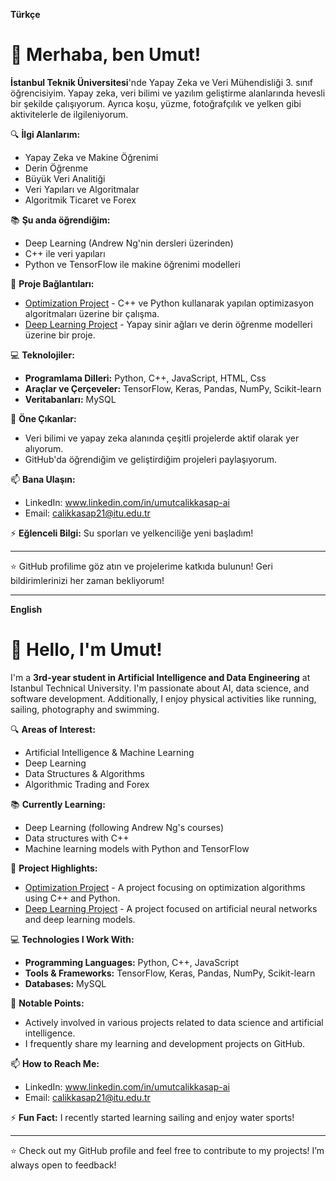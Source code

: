 **Türkçe**

# 👋 Merhaba, ben Umut!

**İstanbul Teknik Üniversitesi**'nde Yapay Zeka ve Veri Mühendisliği 3. sınıf öğrencisiyim. Yapay zeka, veri bilimi ve yazılım geliştirme alanlarında hevesli bir şekilde çalışıyorum. Ayrıca koşu, yüzme, fotoğrafçılık ve yelken gibi aktivitelerle de ilgileniyorum. 

🔍 **İlgi Alanlarım:**
- Yapay Zeka ve Makine Öğrenimi
- Derin Öğrenme
- Büyük Veri Analitiği
- Veri Yapıları ve Algoritmalar
- Algoritmik Ticaret ve Forex

📚 **Şu anda öğrendiğim:** 
- Deep Learning (Andrew Ng'nin dersleri üzerinden)
- C++ ile veri yapıları
- Python ve TensorFlow ile makine öğrenimi modelleri

🚀 **Proje Bağlantıları:**
- [Optimization Project](https://github.com/umut-tal/optimizationProject) - C++ ve Python kullanarak yapılan optimizasyon algoritmaları üzerine bir çalışma.
- [Deep Learning Project](https://github.com/umut-tal/deep-learning) - Yapay sinir ağları ve derin öğrenme modelleri üzerine bir proje.

💻 **Teknolojiler:**
- **Programlama Dilleri:** Python, C++, JavaScript, HTML, Css
- **Araçlar ve Çerçeveler:** TensorFlow, Keras, Pandas, NumPy, Scikit-learn
- **Veritabanları:** MySQL

🌟 **Öne Çıkanlar:**
- Veri bilimi ve yapay zeka alanında çeşitli projelerde aktif olarak yer alıyorum.
- GitHub'da öğrendiğim ve geliştirdiğim projeleri paylaşıyorum.

📫 **Bana Ulaşın:**
- LinkedIn: www.linkedin.com/in/umutcalikkasap-ai
- Email: calikkasap21@itu.edu.tr

⚡ **Eğlenceli Bilgi:** Su sporları ve yelkenciliğe yeni başladım!

---

⭐ GitHub profilime göz atın ve projelerime katkıda bulunun! Geri bildirimlerinizi her zaman bekliyorum!


-------------------------------------------------------------------------------------------



**English**

# 👋 Hello, I'm Umut!

I'm a **3rd-year student in Artificial Intelligence and Data Engineering** at Istanbul Technical University. I'm passionate about AI, data science, and software development. Additionally, I enjoy physical activities like running, sailing, photography and swimming.

🔍 **Areas of Interest:**
- Artificial Intelligence & Machine Learning
- Deep Learning
- Data Structures & Algorithms
- Algorithmic Trading and Forex

📚 **Currently Learning:** 
- Deep Learning (following Andrew Ng's courses)
- Data structures with C++
- Machine learning models with Python and TensorFlow

🚀 **Project Highlights:**
- [Optimization Project](https://github.com/umut-tal/optimizationProject) - A project focusing on optimization algorithms using C++ and Python.
- [Deep Learning Project](https://github.com/umut-tal/deep-learning) - A project focused on artificial neural networks and deep learning models.

💻 **Technologies I Work With:**
- **Programming Languages:** Python, C++, JavaScript
- **Tools & Frameworks:** TensorFlow, Keras, Pandas, NumPy, Scikit-learn
- **Databases:** MySQL

🌟 **Notable Points:**
- Actively involved in various projects related to data science and artificial intelligence.
- I frequently share my learning and development projects on GitHub.

📫 **How to Reach Me:**
- LinkedIn: www.linkedin.com/in/umutcalikkasap-ai
- Email: calikkasap21@itu.edu.tr

⚡ **Fun Fact:** I recently started learning sailing and enjoy water sports!

---

⭐ Check out my GitHub profile and feel free to contribute to my projects! I’m always open to feedback!


